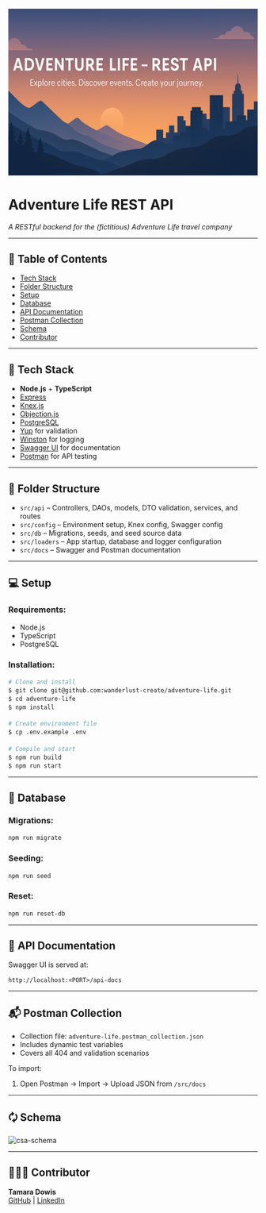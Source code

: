 <p align="center">
  <img src="./assets/adventure-life-banner.png" alt="AdventureLife Banner" width=1000"/>
</p>

<p align="center">
  <h1>Adventure Life REST API</h1>
  <em>A RESTful backend for the (fictitious) Adventure Life travel company</em>
</p>

---

## 📍 Table of Contents
- [Tech Stack](#tech-stack)
- [Folder Structure](#folder-structure)
- [Setup](#setup)
- [Database](#database)
- [API Documentation](#api-documentation)
- [Postman Collection](#postman-collection)
- [Schema](#schema)
- [Contributor](#contributor)

---

## 🚀 Tech Stack <a name="tech-stack"></a>
- **Node.js** + **TypeScript**
- [Express](https://www.npmjs.com/package/express)
- [Knex.js](https://knexjs.org/guide/)
- [Objection.js](https://vincit.github.io/objection.js/api/objection/)
- [PostgreSQL](https://www.postgresql.org/)
- [Yup](https://www.npmjs.com/package/yup) for validation
- [Winston](https://www.npmjs.com/package/winston) for logging
- [Swagger UI](https://swagger.io/docs/open-source-tools/swagger-ui/usage/installation/) for documentation
- [Postman](https://www.postman.com/) for API testing

---

## 📂 Folder Structure <a name="folder-structure"></a>
- `src/api` – Controllers, DAOs, models, DTO validation, services, and routes
- `src/config` – Environment setup, Knex config, Swagger config
- `src/db` – Migrations, seeds, and seed source data
- `src/loaders` – App startup, database and logger configuration
- `src/docs` – Swagger and Postman documentation

---

## 💻 Setup <a name="setup"></a>

### Requirements:
- Node.js
- TypeScript
- PostgreSQL

### Installation:
```bash
# Clone and install
$ git clone git@github.com:wanderlust-create/adventure-life.git
$ cd adventure-life
$ npm install

# Create environment file
$ cp .env.example .env

# Compile and start
$ npm run build
$ npm run start
```

---

## 📃 Database <a name="database"></a>

### Migrations:
```bash
npm run migrate
```

### Seeding:
```bash
npm run seed
```

### Reset:
```bash
npm run reset-db
```

---

## 💼 API Documentation <a name="api-documentation"></a>

Swagger UI is served at:
```
http://localhost:<PORT>/api-docs
```

---

## 📬 Postman Collection <a name="postman-collection"></a>

- Collection file: `adventure-life.postman_collection.json`
- Includes dynamic test variables
- Covers all 404 and validation scenarios

To import:
1. Open Postman → Import → Upload JSON from `/src/docs` 

---

## 🗘 Schema <a name="schema"></a>
![csa-schema](https://user-images.githubusercontent.com/67713820/209966291-29992855-b2c0-4401-86ae-29720e39fb08.png)

---

## 👩🏽‍💻 Contributor <a name="contributor"></a>
**Tamara Dowis**  
[GitHub](https://github.com/wanderlust-create) | [LinkedIn](https://www.linkedin.com/in/tamara-dowis/)

